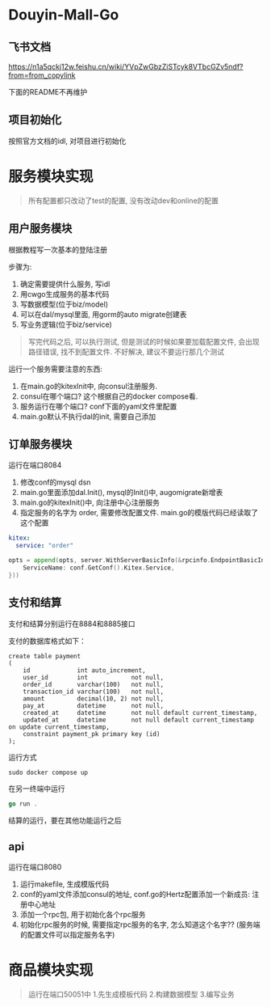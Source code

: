# Douyin-Mall-Go

## 飞书文档
https://n1a5qckj12w.feishu.cn/wiki/YVpZwGbzZiSTcyk8VTbcGZv5ndf?from=from_copylink

下面的README不再维护

## 项目初始化
按照官方文档的idl, 对项目进行初始化


# 服务模块实现
> 所有配置都只改动了test的配置, 没有改动dev和online的配置

## 用户服务模块
根据教程写一次基本的登陆注册

步骤为: 
1. 确定需要提供什么服务, 写idl
2. 用cwgo生成服务的基本代码
3. 写数据模型(位于biz/model)
4. 可以在dal/mysql里面, 用gorm的auto migrate创建表
4. 写业务逻辑(位于biz/service)

> 写完代码之后, 可以执行测试, 但是测试的时候如果要加载配置文件, 会出现路径错误, 找不到配置文件. 不好解决, 建议不要运行那几个测试

运行一个服务需要注意的东西:
1. 在main.go的kitexInit中, 向consul注册服务. 
2. consul在哪个端口? 这个根据自己的docker compose看.
3. 服务运行在哪个端口? conf下面的yaml文件里配置
4. main.go默认不执行dal的init, 需要自己添加

## 订单服务模块
运行在端口8084
1. 修改conf的mysql dsn
2. main.go里面添加dal.Init(), mysql的Init()中, augomigrate新增表
3. main.go的kitexInit()中, 向注册中心注册服务
4. 指定服务的名字为 order, 需要修改配置文件. main.go的模版代码已经读取了这个配置

```yaml
kitex:
  service: "order"
```

```go
opts = append(opts, server.WithServerBasicInfo(&rpcinfo.EndpointBasicInfo{
    ServiceName: conf.GetConf().Kitex.Service,
}))
```
## 支付和结算
支付和结算分别运行在8884和8885接口

支付的数据库格式如下：
```MySQL
create table payment
(
    id             int auto_increment,
    user_id        int            not null,
    order_id       varchar(100)   not null,
    transaction_id varchar(100)   not null,
    amount         decimal(10, 2) not null,
    pay_at         datetime       not null,
    created_at     datetime       not null default current_timestamp,
    updated_at     datetime       not null default current_timestamp on update current_timestamp,
    constraint payment_pk primary key (id)
);
```

运行方式
```go
sudo docker compose up
```
在另一终端中运行
```go
go run .
```
结算的运行，要在其他功能运行之后


## api
运行在端口8080
1. 运行makefile, 生成模版代码
2. conf的yaml文件添加consul的地址, conf.go的Hertz配置添加一个新成员: 注册中心地址
3. 添加一个rpc包, 用于初始化各个rpc服务
4. 初始化rpc服务的时候, 需要指定rpc服务的名字, 怎么知道这个名字?? (服务端的配置文件可以指定服务名字)




# 商品模块实现
> 运行在端口50051中
1.先生成模板代码
2.构建数据模型
3.编写业务
